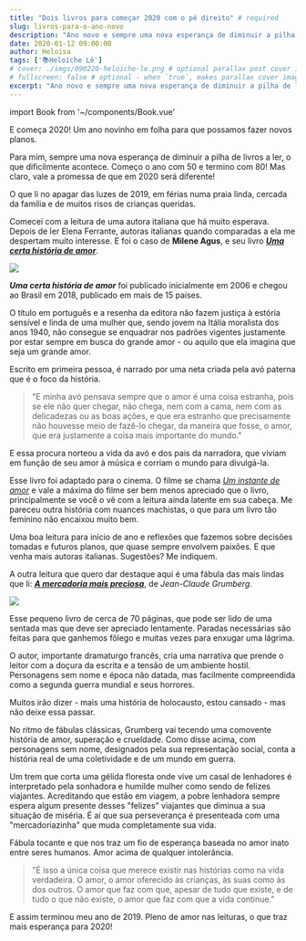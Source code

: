 ```yaml
---
title: "Dois livros para começar 2020 com o pé direito" # required
slug: livros-para-o-ano-novo
description: "Ano novo e sempre uma nova esperança de diminuir a pilha de livros a ler, o que dificilmente acontece. Começo o ano com 50 e termino com 80! Mas claro, vale a promessa de que em 2020 será diferente..." 
date: 2020-01-12 09:00:00 
author: Heloisa
tags: ['📚Heloiche Lê'] 
# cover: ./imgs/090220-heloiche-le.png # optional parallax post cover image
# fullscreen: false # optional - when `true`, makes parallax cover image take up full viewport height
excerpt: "Ano novo e sempre uma nova esperança de diminuir a pilha de livros a ler, o que dificilmente acontece. Começo o ano com 50 e termino com 80! Mas claro, vale a promessa de que em 2020 será diferente..." # optional
---
```

import Book from '~/components/Book.vue'

E começa 2020! Um ano novinho em folha para que possamos fazer novos planos.

Para mim, sempre uma nova esperança de diminuir a pilha de livros a ler, o que dificilmente acontece. Começo o ano com 50 e termino com 80! Mas claro, vale a promessa de que em 2020 será diferente!

O que li no apagar das luzes de 2019, em férias numa praia linda, cercada da família e de muitos risos de crianças queridas.

Comecei com a leitura de uma autora italiana que há muito esperava. Depois de ler Elena Ferrante, autoras italianas quando comparadas a ela me despertam muito interesse. E foi o caso de **Milene Agus**, e seu livro **_[Uma certa história de amor](https://amzn.to/35L8XD2)_**.

<book title="Uma certa história de amor" author="Milene Agus" link="https://amzn.to/35L8XD2">
<a href="https://www.amazon.com.br/certa-hist%C3%B3ria-amor-Milena-Agus-ebook/dp/B07D32QDHN/ref=as_li_ss_il?ie=UTF8&linkCode=li3&tag=heloiche-20&linkId=2cfcc10a629a53d6d05d7e8a6e60a28d&language=pt_BR" target="_blank"><img border="0" src="//ws-na.amazon-adsystem.com/widgets/q?_encoding=UTF8&ASIN=B07D32QDHN&Format=_SL250_&ID=AsinImage&MarketPlace=BR&ServiceVersion=20070822&WS=1&tag=heloiche-20&language=pt_BR" ></a>
</book>

**_Uma certa história de amor_** foi publicado inicialmente em 2006 e chegou ao Brasil em 2018, publicado em mais de 15 países.

O título em português e a resenha da editora não fazem justiça à estória sensível e linda de uma mulher que, sendo jovem na Itália moralista dos anos 1940, não consegue se enquadrar nos padrões vigentes justamente por estar sempre em busca do grande amor - ou aquilo que ela imagina que seja um grande amor.

Escrito em primeira pessoa, é narrado por uma neta criada pela avó paterna que é o foco da história.

> "E minha avó pensava sempre que o amor é uma coisa estranha, pois se ele não quer chegar, não chega, nem com a cama, nem com as delicadezas ou as boas ações, e que era estranho que precisamente não houvesse meio de fazê-lo chegar, da maneira que fosse, o amor, que era justamente a coisa mais importante do mundo."

E essa procura norteou a vida da avó e dos pais da narradora, que viviam em função de seu amor à música e corriam o mundo para divulgá-la.

Esse livro foi adaptado para o cinema. O filme se chama _[Um instante de amor](https://www.imdb.com/title/tt3794028/)_ e vale a máxima do filme ser bem menos apreciado que o livro, principalmente se você o vê com a leitura ainda latente em sua cabeça. Me pareceu outra história com nuances machistas, o que para um livro tão feminino não encaixou muito bem.

Uma boa leitura para início de ano e reflexões que fazemos sobre decisões tomadas e futuros planos, que quase sempre envolvem paixões. E que venha mais autoras italianas. Sugestões? Me indiquem.

A outra leitura que quero dar destaque aqui é uma fábula das mais lindas que li: **_[A mercadoria mais preciosa](https://amzn.to/2Tczzuh)_**, de *Jean-Claude Grumberg*.

<book title="A mercadoria mais preciosa" author="Jean-Claude Grumberg" link="https://amzn.to/2Tczzuh">
<a href="https://www.amazon.com.br/dp/B07V9P1L3W/ref=as_li_ss_il?_encoding=UTF8&btkr=1&linkCode=li3&tag=heloiche-20&linkId=cf7800b951df9af24017f2969815480d&language=pt_BR" target="_blank"><img border="0" src="//ws-na.amazon-adsystem.com/widgets/q?_encoding=UTF8&ASIN=B07V9P1L3W&Format=_SL250_&ID=AsinImage&MarketPlace=BR&ServiceVersion=20070822&WS=1&tag=heloiche-20&language=pt_BR" ></a>
</book>

Esse pequeno livro de cerca de 70 páginas, que pode ser lido de uma sentada mas que deve ser apreciado lentamente. Paradas necessárias são feitas para que ganhemos fôlego e muitas vezes para enxugar uma lágrima.

O autor, importante dramaturgo francês, cria uma narrativa que prende o leitor com a doçura da escrita e a tensão de um ambiente hostil. Personagens sem nome e época não datada, mas facilmente compreendida como a segunda guerra mundial e seus horrores.

Muitos irão dizer - mais uma história de holocausto, estou cansado - mas não deixe essa passar.

No ritmo de fábulas clássicas, Grumberg vai tecendo uma comovente história de amor, superação e crueldade. Como disse acima, com personagens sem nome, designados pela sua representação social, conta a história real de uma coletividade e de um mundo em guerra.

Um trem que corta uma gélida floresta onde vive um casal de lenhadores é interpretado pela sonhadora e humilde mulher como sendo de felizes viajantes. Acreditando que estão em viagem, a pobre lenhadora sempre espera algum presente desses "felizes" viajantes que diminua a sua situação de miséria. É aí que sua perseverança é presenteada com uma "mercadoriazinha" que muda completamente sua vida.

Fábula tocante e que nos traz um fio de esperança baseada no amor inato entre seres humanos. Amor acima de qualquer intolerância.

> "É isso a única coisa que merece existir nas histórias como na vida verdadeira. O amor, o amor oferecido às crianças, às suas como às dos outros. O amor que faz com que, apesar de tudo que existe, e de tudo o que não existe, o amor que faz com que a vida continue."

E assim terminou meu ano de 2019. Pleno de amor nas leituras, o que traz mais esperança para 2020!
